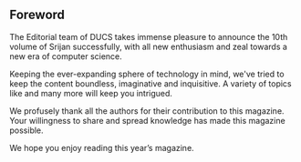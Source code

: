 ## Foreword

The Editorial team of DUCS takes immense pleasure to announce the 10th volume of Srijan successfully, with all new enthusiasm and zeal towards a new era of computer science. 

Keeping the ever-expanding sphere of technology in mind, we've tried to keep the content boundless, imaginative and inquisitive. A variety of topics like <topics> and many more will keep you intrigued.

We profusely thank all the authors for their contribution to this magazine. Your willingness to share and spread knowledge has made this magazine possible.

We hope you enjoy reading this year’s magazine.

